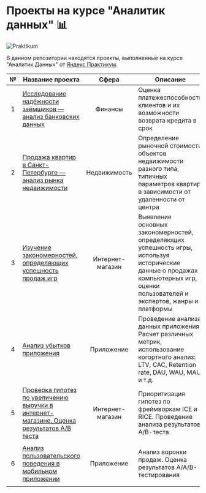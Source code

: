 # Проекты на курсе "Аналитик данных" 📊

![Praktikum][2.1]

В данном репозитории находятся проекты, выполненные на курсе "Аналитик Данных" от [Яндекс Практикум][2.2].

|№|Название проекта|Сфера|Описание|Стек|
|:-----:|-----|:-----:|-----|:-----:|
|1|[Исследование надёжности заёмщиков — анализ банковских данных][1.1]|Финансы|Оценка платежеспособности клиентов и их возможности возврата кредита в срок| `Python` `Pandas` |
|2|[Продажа квартир в Санкт-Петербурге — анализ рынка недвижимости][1.2]|Недвижимость|Определение рыночной стоимости объектов недвижимости разного типа, типичных параметров квартир, в зависимости от удаленности от центра| `Python` `Pandas` `Seaborn` `Matplotlib` |
|3|[Изучение закономерностей, определяющих успешность продаж игр][1.3]|Интернет-магазин|Выявление основных закономерностей, определяющих успешность игры, используя исторические данные о продажах компьютерных игр, оценки пользователей и экспертов, жанры и платформы| `Python` `Pandas` `Scipy` `Seaborn` `Matplotlib` |
|4|[Анализ убытков приложения][1.4]|Приложение|Проведение анализа данных приложения. Расчет различных метрик, использование когортного анализ: LTV, CAC, Retention rate, DAU, WAU, MAU и т.д.| `Python` `Pandas` `Numpy` `Matplotlib` |
|5|[Проверка гипотез по увеличению выручки в интернет-магазине. Оценка результатов A/B теста][1.5]|Интернет-магазин|Приоритизация гипотез по фреймворкам ICE и RICE. Проведение анализа результатов A/B-теста| `Python` `Pandas` `Numpy` `Scipy` `Matplotlib` |
|6|[Анализ пользовательского поведения в мобильном приложении][1.6]|Приложение|Анализ воронки продаж. Оценка результатов A/A/B-тестирования| `Python` `Pandas` `Numpy` `Scipy` `Plotly` `Seaborn` `Matplotlib` |

<!-- Links for projects -->

[1.1]: https://github.com/Demurka/Yandex_Praktikum_DA/tree/main/loan_repayment

[1.2]: https://github.com/Demurka/Yandex_Praktikum_DA/tree/main/apartment_sales

[1.3]: https://github.com/Demurka/Yandex_Praktikum_DA/tree/main/games_sales

[1.4]: https://github.com/Demurka/Yandex_Praktikum_DA/tree/main/metrics_analysis

[1.5]: https://github.com/Demurka/Yandex_Praktikum_DA/tree/main/a_b_test

[1.6]: https://github.com/Demurka/Yandex_Praktikum_DA/tree/main/event_analytics

<!-- Useful Links -->

[2.1]: https://it-news.online/wp-content/uploads/2023/04/f73322ed95450f64df7156706fc01091.jpg

[2.2]: https://practicum.yandex.ru/
